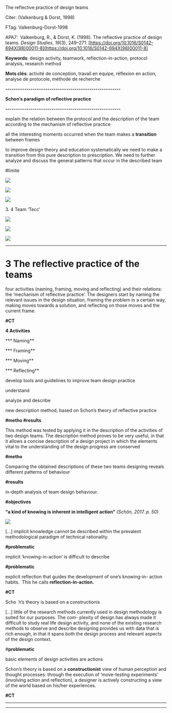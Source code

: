 The reflective practice of design teams



Citer: (Valkenburg & Dorst, 1998)

FTag: Valkenburg-Dorst-1998

APA7:  Valkenburg, R., & Dorst, K. (1998). The reflective practice of design teams. _Design Studies_, _19_(3), 249–271. [https://doi.org/10.1016/S0142-694X(98)00011-8](https://doi.org/10.1016/S0142-694X(98)00011-8)



**Keywords**: design activity, teamwork, reflection-in-action, protocol analysis, research method  
  
**Mots clés**: activité de conception, travail en équipe, réflexion en action, analyse de protocole, méthode de recherche



**-------------------------------------------------------**

**Schon’s paradigm of reflective practice**

**-------------------------------------------------------**



explain the relation between the protocol and the description of the team according to the mechanism of reflective practice



all the interesting moments occurred when the team makes a **transition** between frames



to improve design theory and education systematically we need to make a transition from this pure description to prescription. We need to further analyze and discuss the general patterns that occur in the described team  
  
#limite





![](1RyWU687jK3MTubWv8gj.png)





![](1L2xUZpXgJLddmQje22i.png)





![](12MZy2SPkHdtegFP8phg.png)



3\. 4 Team ‘Tecc’





![](1jJ2jDX43gBHkvpFGZNq.png)





![](19sjLbKRod6PeAY82Z5J.png)





![](1uy6GMy9dZP9tjogJZfK.png)



------------------------------------------------------------

3 The reflective practice of the teams
======================================



four activities (naming, framing, moving and reflecting) and their relations: the ‘mechanism of reflective practice’. The designers start by naming the relevant issues in the design situation, framing the problem in a certain way, making moves towards a solution, and reflecting on those moves and the current frame.

  

**#CT**

**4 Activities**

*** Naming**

*** Framing**

*** Moving**

*** Reflecting**



develop tools and guidelines to improve team design practice



understand



analyze and describe



new description method, based on Schon’s theory of reflective practice

**#metho #results**



This method was tested by applying it in the description of the activities of two design teams. The description method proves to be very useful, in that it allows a concise description of a design project in which the elements vital to the understanding of the design progress are conserved

**#metho**



Comparing the obtained descriptions of these two teams designing reveals different patterns of behaviour

**#results**



in-depth analysis of team design behaviour.

**#objectives**



**“a kind of knowing is inherent in intelligent action”** _(Schön, 2017. p. 50)_





![](12SBZuhxJvXTRmXCaRjJ.png)



 [...] implicit knowledge cannot be described within the prevalent methodological paradigm of technical rationality.

**#problematic**



implicit ‘knowing-in-action’ is difficult to describe

**#problematic**



explicit reflection that guides the development of one’s knowing-in- action habits.  This he calls **reflection-in-action.**

**#CT**



Scho ̈ n’s theory is based on a constructionis



 [...] little of the research methods currently used in design methodology is suited for our purposes. The com- plexity of design has always made it difficult to study real life design activity, and none of the existing research methods to observe and describe designing provides us with data that is rich enough, in that it spans both the design process and relevant aspects of the design context.

  

#**problematic**



basic elements of design activities are actions



Schon’s theory is based on a **constructionist** view of human perception and thought processes: through the execution of ‘move-testing experiments’ (involving action and reflection), a designer is actively constructing a view of the world based on his/her experiences.

  

**#CT**






----

----

